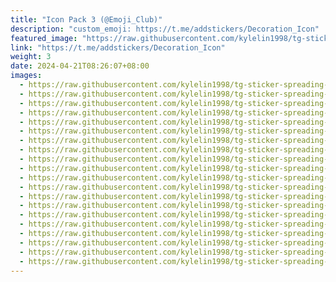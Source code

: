 ```yaml
---
title: "Icon Pack 3 (@Emoji_Club)"
description: "custom_emoji: https://t.me/addstickers/Decoration_Icon"
featured_image: "https://raw.githubusercontent.com/kylelin1998/tg-sticker-spreading-worldwide-images/main/img/d202a5b1-2fb6-4a91-a397-5900cd0e505f.jpg"
link: "https://t.me/addstickers/Decoration_Icon"
weight: 3
date: 2024-04-21T08:26:07+08:00
images:
  - https://raw.githubusercontent.com/kylelin1998/tg-sticker-spreading-worldwide-images/main/img/d202a5b1-2fb6-4a91-a397-5900cd0e505f.jpg
  - https://raw.githubusercontent.com/kylelin1998/tg-sticker-spreading-worldwide-images/main/img/5985b0ce-5016-4e53-94ac-a6e19a8542b0.jpg
  - https://raw.githubusercontent.com/kylelin1998/tg-sticker-spreading-worldwide-images/main/img/e36d4968-0df4-4b44-a753-f3369f7dd8c7.jpg
  - https://raw.githubusercontent.com/kylelin1998/tg-sticker-spreading-worldwide-images/main/img/a91ff7a9-37c5-4212-8c7e-34117feb6acf.jpg
  - https://raw.githubusercontent.com/kylelin1998/tg-sticker-spreading-worldwide-images/main/img/12244ef8-5ed6-44a1-acb7-9e0c3e59223d.jpg
  - https://raw.githubusercontent.com/kylelin1998/tg-sticker-spreading-worldwide-images/main/img/026848af-39e8-4e24-8cb7-243e2a6a5727.jpg
  - https://raw.githubusercontent.com/kylelin1998/tg-sticker-spreading-worldwide-images/main/img/719937af-7545-485d-86f0-197c383093d0.jpg
  - https://raw.githubusercontent.com/kylelin1998/tg-sticker-spreading-worldwide-images/main/img/38f9ef65-4dd8-42f2-bb73-968cdf055aaa.jpg
  - https://raw.githubusercontent.com/kylelin1998/tg-sticker-spreading-worldwide-images/main/img/328b4622-ec35-4a71-b1ac-587473edd888.jpg
  - https://raw.githubusercontent.com/kylelin1998/tg-sticker-spreading-worldwide-images/main/img/be3d2dc4-2acc-4470-8528-d180a80ef45d.jpg
  - https://raw.githubusercontent.com/kylelin1998/tg-sticker-spreading-worldwide-images/main/img/83fe4dda-c039-47b0-9983-867a02456b32.jpg
  - https://raw.githubusercontent.com/kylelin1998/tg-sticker-spreading-worldwide-images/main/img/95a97f3d-785d-4ca2-ae33-eb1e48401cc9.jpg
  - https://raw.githubusercontent.com/kylelin1998/tg-sticker-spreading-worldwide-images/main/img/5a39effd-e995-447f-b8ec-ce19534e6119.jpg
  - https://raw.githubusercontent.com/kylelin1998/tg-sticker-spreading-worldwide-images/main/img/b9879a31-6890-4763-8e93-f31266b6800e.jpg
  - https://raw.githubusercontent.com/kylelin1998/tg-sticker-spreading-worldwide-images/main/img/321ad7bb-9211-4a9e-90d0-87d77d0c1939.jpg
  - https://raw.githubusercontent.com/kylelin1998/tg-sticker-spreading-worldwide-images/main/img/26963e1f-c80d-4e67-81b7-241cdc0473bf.jpg
  - https://raw.githubusercontent.com/kylelin1998/tg-sticker-spreading-worldwide-images/main/img/e4207197-060a-45c5-a190-c3aa18e68b58.jpg
  - https://raw.githubusercontent.com/kylelin1998/tg-sticker-spreading-worldwide-images/main/img/7b1ea694-9ac5-4e71-839f-e4b53786357c.jpg
  - https://raw.githubusercontent.com/kylelin1998/tg-sticker-spreading-worldwide-images/main/img/21f7d610-1c30-4313-b4fd-2d88b45c6ab0.jpg
  - https://raw.githubusercontent.com/kylelin1998/tg-sticker-spreading-worldwide-images/main/img/2110708c-6ff3-42b2-8b1a-d13620b82242.jpg
---
```

